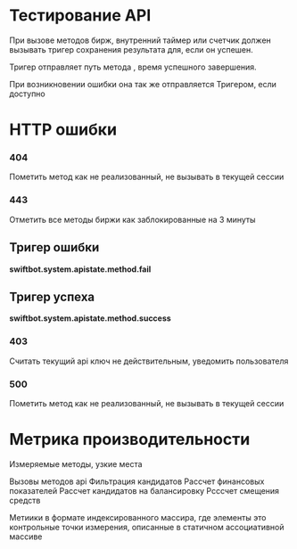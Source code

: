 # Тестирование API

При вызове методов бирж,  внутренний таймер или счетчик должен вызывать тригер сохранения результата для,  если он успешен. 

Тригер отправляет путь метода , время успешного завершения. 

При возникновении ошибки она так же отправляется Тригером,  если доступно



# HTTP ошибки

### 404 

Пометить метод как не реализованный,  не вызывать в текущей сессии

### 443 

Отметить все методы биржи как заблокированные на 3 минуты

## Тригер ошибки

**swiftbot.system.apistate.method.fail**

## Тригер успеха

**swiftbot.system.apistate.method.success**

### 403

Считать текущий api ключ не действительным,  уведомить пользователя

### 500

Пометить метод как не реализованный,  не вызывать в текущей сессии


# Метрика производительности

Измеряемые методы,  узкие места

Вызовы методов api
Фильтрация кандидатов
Рассчет финансовых показателей
Рассчет кандидатов на балансировку
Рсссчет смещения средств

Метиики в формате индексированного массира,  где элементы это контрольные точки измерения,  описанные в статичном ассоциативной массиве
